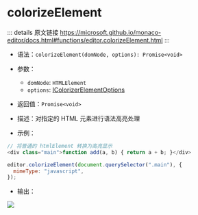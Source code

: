 # colorizeElement

<backTop />
        
::: details 原文链接
https://microsoft.github.io/monaco-editor/docs.html#functions/editor.colorizeElement.html
:::

- 语法：`colorizeElement(domNode, options): Promise<void>`

- 参数：
  - `domNode`: `HTMLElement`
  - `options`: [IColorizerElementOptions](/api/editor/IColorizerElementOptions.md)

- 返回值：`Promise<void>`

- 描述：对指定的 HTML 元素进行语法高亮处理

- 示例：

```js
// 将普通的 htmlElement 转换为高亮显示
<div class="main">function add(a, b) { return a + b; }</div>

editor.colorizeElement(document.querySelector(".main"), {
  mimeType: "javascript",
});
```

- 输出：

<p>
  <img src='/colorizeElement.png'/>
</p>
